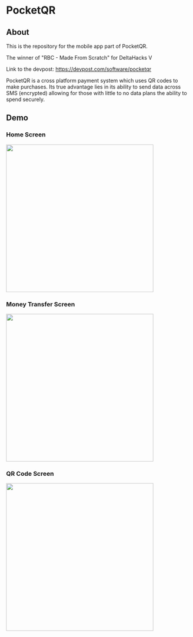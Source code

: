 # PocketQR

## About
This is the repository for the mobile app part of PocketQR.

The winner of "RBC - Made From Scratch" for DeltaHacks V

Link to the devpost: https://devpost.com/software/pocketqr

PocketQR is a cross platform payment system which uses QR codes to make purchases. 
Its true advantage lies in its ability to send data across SMS (encrypted) allowing for those with little to no data plans the ability to spend securely.

## Demo

### Home Screen

<img src="https://challengepost-s3-challengepost.netdna-ssl.com/photos/production/software_photos/000/751/104/datas/original.png" width="400"/>

### Money Transfer Screen

<img src="https://challengepost-s3-challengepost.netdna-ssl.com/photos/production/software_photos/000/751/106/datas/original.png" width="400"/>

### QR Code Screen

<img src="https://challengepost-s3-challengepost.netdna-ssl.com/photos/production/software_photos/000/751/103/datas/original.png" width="400"/>
